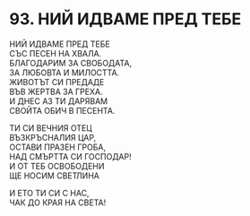 # 93. НИЙ ИДВАМЕ ПРЕД ТЕБЕ  
  
НИЙ ИДВАМЕ ПРЕД ТЕБЕ  
СЪС ПЕСЕН НА ХВАЛА.  
БЛАГОДАРИМ ЗА СВОБОДАТА,  
ЗА ЛЮБОВТА И МИЛОСТТА.  
ЖИВОТЪТ СИ ПРЕДАДЕ  
ВЪВ ЖЕРТВА ЗА ГРЕХА.  
И ДНЕС АЗ ТИ ДАРЯВАМ  
СВОЙТА ОБИЧ В ПЕСЕНТА.  
  
ТИ СИ ВЕЧНИЯ ОТЕЦ  
ВЪЗКРЪСНАЛИЯ ЦАР,  
ОСТАВИ ПРАЗЕН ГРОБА,  
НАД СМЪРТТА СИ ГОСПОДАР!  
И ОТ ТЕБ ОСВОБОДЕНИ  
ЩЕ НОСИМ СВЕТЛИНА  
  
И ЕТО ТИ СИ С НАС,  
ЧАК ДО КРАЯ НА СВЕТА!  
